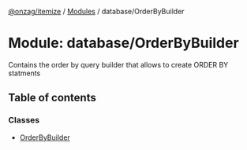[@onzag/itemize](../README.md) / [Modules](../modules.md) / database/OrderByBuilder

# Module: database/OrderByBuilder

Contains the order by query builder that allows to create ORDER BY statments

## Table of contents

### Classes

- [OrderByBuilder](../classes/database_OrderByBuilder.OrderByBuilder.md)
